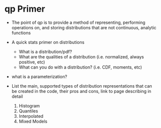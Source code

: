 # qp Primer

- The point of qp is to provide a method of representing, performing operations on, and storing distributions that are not continuous, analytic functions

- A quick stats primer on distributions

  - What is a distribution/pdf?
  - What are the qualities of a distribution (i.e. normalized, always positive, etc)
  - What can you do with a distribution? (i.e. CDF, moments, etc)

- what is a parameterization?

- List the main, supported types of distribution representations that can be created in the code, their pros and cons, link to page describing in detail
  1.  Histogram
  2.  Quantiles
  3.  Interpolated
  4.  Mixed Models
